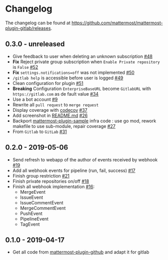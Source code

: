 # Changelog

The changelog can be found at https://github.com/mattermost/mattermost-plugin-gitlab/releases.

## 0.3.0 - unreleased

- Give feedback to user when deleting an unknown subscription [#48](https://github.com/manland/mattermost-plugin-gitlab/pull/48)
- **Fix** Reject private group subscription when `Enable Private repository` is `False` [#52](https://github.com/manland/mattermost-plugin-gitlab/pull/52)
- **Fix** `settings.notifications=off` was not implemented [#50](https://github.com/manland/mattermost-plugin-gitlab/pull/50)
- `/gitlab help` is accessible before user is logged [#49](https://github.com/manland/mattermost-plugin-gitlab/pull/49)
- Clean configuration for plugin [#51](https://github.com/manland/mattermost-plugin-gitlab/pull/51)
- **Breaking** Configuration `EnterpriseBaseURL` become `GitlabURL` with `https://gitlab.com` as de fault value [#34](https://github.com/manland/mattermost-plugin-gitlab/pull/34)
- Use a bot account [#9](https://github.com/manland/mattermost-plugin-gitlab/pull/9)
- Rewrite all `pull request` to `merge request`
- Display coverage with [codecov](https://codecov.io) [#37](https://github.com/manland/mattermost-plugin-gitlab/pull/37)
- Add screenshot in [README.md](https://github.com/manland/mattermost-plugin-gitlab/blob/master/README.md) [#26](https://github.com/manland/mattermost-plugin-gitlab/pull/26)
- Backport [mattermost-plugin-sample](https://github.com/mattermost/mattermost-plugin-sample/) infra code : use go mod, rework makefile to use sub-module, repair coverage [#27](https://github.com/manland/mattermost-plugin-gitlab/pull/27)
- From `Gitlab` to `GitLab` [#31](https://github.com/manland/mattermost-plugin-gitlab/pull/31)

## 0.2.0 - 2019-05-06

- Send refresh to webapp of the author of events received by webhook [#19](https://github.com/manland/mattermost-plugin-gitlab/pull/19)
- Add all webhook events for pipeline (run, fail, success) [#17](https://github.com/manland/mattermost-plugin-gitlab/pull/17)
- Finish group restriction [#21](https://github.com/manland/mattermost-plugin-gitlab/pull/21)
- Finish private repositories on/off [#18](https://github.com/manland/mattermost-plugin-gitlab/pull/18)
- Finish all webhook implementation [#16](https://github.com/manland/mattermost-plugin-gitlab/pull/16): 
    - MergeEvent
    - IssueEvent
    - IssueCommentEvent
    - MergeCommentEvent
    - PushEvent
    - PipelineEvent
    - TagEvent

## 0.1.0 - 2019-04-17

- Get all code from [mattermost-plugin-github](https://github.com/mattermost/mattermost-plugin-github/) and adapt it for gitlab
